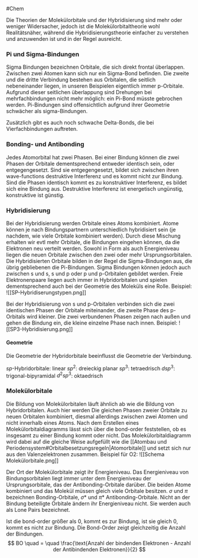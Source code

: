 #Chem

Die Theorien der Molekülorbitale und der Hybridisierung sind mehr oder weniger Widersacher, jedoch ist die Molekülorbitaltheorie wohl Realitätsnäher, während die Hybridisierungstheorie einfacher zu verstehen und anzuwenden ist und in der Regel ausreicht.

### Pi und Sigma-Bindungen

Sigma Bindungen bezeichnen Orbitale, die sich direkt frontal überlappen. Zwischen zwei Atomen kann sich nur ein Sigma-Bond befinden. Die zweite und die dritte Verbindung bestehen aus Orbitalen, die seitlich nebeneinander liegen, in unseren Beispielen eigentlich immer p-Orbitale. Aufgrund dieser seitlichen überlappung sind Drehungen bei mehrfachbindungen nicht mehr möglich: ein Pi-Bond müsste gebrochen werden. Pi-Bindungen sind offensichtlich aufgrund ihrer Geometrie schwächer als sigma-Bindungen.

Zusätzlich gibt es auch noch schwache Delta-Bonds, die bei Vierfachbindungen auftreten.

### Bonding- und Antibonding

Jedes Atomorbital hat zwei Phasen. Bei einer Bindung können die zwei Phasen der Orbitale dementsprechend entweder identisch sein, oder entgegengesetzt. Sind sie entgegengesetzt, bildet sich zwischen ihren wave-functions destruktive Interferenz und es kommt nicht zur Bindung. Sind die Phasen identisch kommt es zu konstruktiver Interferenz, es bildet sich eine Bindung aus. Destruktive Interferenz ist energetisch ungünstig, konstruktive ist günstig.

### Hybridisierung

Bei der Hybridisierung werden Orbitale eines Atoms kombiniert. Atome können je nach Bindungspartnern unterschiedlich hybridisiert sein (je nachdem, wie viele Orbitale kombiniert werden). Durch diese Mischung erhalten wir evtl mehr Orbitale, die Bindungen eingehen können, da die Elektronen neu verteilt werden. Sowohl in Form als auch Energieniveau liegen die neuen Orbitale zwischen den zwei oder mehr Ursprungsorbitalen. Die Hybridisierten Orbitale bilden in der Regel die Sigma-Bindungen aus, die übrig gebliebenen die Pi-Bindungen. Sigma Bindungen können jedoch auch zwischen s und s, s und p oder p und p-Orbitalen gebildet werden. Freie Elektronenpaare liegen auch immer in Hybridorbitalen und spielen dementsprechend auch bei der Geometrie des Moleküls eine Rolle.
Beispiel: 
![[SP-Hybridiserungstypen.png]]

Bei der Hybridisierung  von s und p-Orbitalen verbinden sich die zwei identischen Phasen der Orbitale miteinander, die zweite Phase des p-Orbitals wird kleiner. Die zwei verbundenen Phasen zeigen nach außen und gehen die Bindung ein, die kleine einzelne Phase nach innen. 
Beispiel:
![[SP3-Hybridisierung.png]]

#### Geometrie

Die Geometrie der Hybridorbitale beeinflusst die Geometrie der Verbindung.

$sp$-Hybridorbitale: linear
$sp^2$: dreieckig planar
$sp^3$: tetraedrisch
$dsp^3$: trigonal-bipyramidal
$d^2sp^3$: oktaedrisch

### Molekülorbitale

Die Bildung von Molekülorbitalen läuft ähnlich ab wie die Bildung von Hybridorbitalen. Auch hier werden Die gleichen Phasen zweier Orbitale zu neuen Orbitalen kombiniert, diesmal allerdings zwischen zwei Atomen und nicht innerhalb eines Atoms.
Nach dem Erstellen eines Molekülorbitaldiagramms lässt sich über die bond-order feststellen, ob es insgesamt zu einer Bindung kommt oder nicht. Das Molekülorbitaldiagramm wird dabei auf die gleiche Weise aufgefüllt wie die [[Atombau und Periodensystem#Orbitalbesetzungsregeln|Atomorbitale]] und setzt sich nur aus den Valenzelektronen zusammen.
Beispiel für O2:
![[Schema Molekülorbitale.png]]

Der Ort der Molekülorbitale zeigt ihr Energieniveau. Das Energieniveau von Bindungsorbitalen liegt immer unter dem Energieniveau der Ursprungsorbitale, das der Antibonding-Orbitale darüber. Die beiden Atome kombiniert und das Molekül müssen gleich viele Orbitale besitzen. $\sigma$ und $\pi$ bezeichnen Bonding-Orbitale, $\sigma*$ und $\pi*$ Antibonding-Orbitale. Nicht an der Bindung beteiligte Orbitale ändern ihr Energieniveau nicht. Sie werden auch als Lone Pairs bezeichnet.

Ist die bond-order größer als 0, kommt es zur Bindung, ist sie gleich 0, kommt es nicht zur Bindung. Die Bond-Order zeigt gleichzeitig die Anzahl der Bindungen.
$$
BO \quad = \quad \frac{\text{Anzahl der bindenden Elektronen - Anzahl der Antibindenden Elektronen}}{2}
$$
